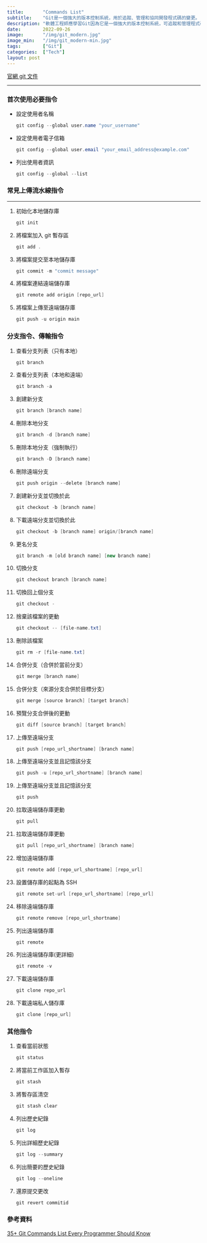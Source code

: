 ```yaml
---
title:       "Commands List"
subtitle:    "Git是一個強大的版本控制系統，用於追蹤、管理和協同開發程式碼的變更。"
description: "軟體工程師應學習Git因為它是一個強大的版本控制系統，可追蹤和管理程式碼的變更。Git有助於有效地保存和追蹤版本歷史，解決問題和恢復變更。它支持多人協同開發，並提供分支管理機制，讓開發人員能夠同時進行不同任務，確保穩定性和平行開發。學習Git能使軟體工程師的開發工作更有組織性、高效和可靠性。"
date:        2022-09-26
image:       "/img/git_modern.jpg"
image_min:   "/img/git_modern-min.jpg"
tags:        ["Git"]
categories:  ["Tech"]
layout: post
---
```


[官網 git 文件](https://git-scm.com/docs/git)  
***

### 首次使用必要指令
- 設定使用者名稱
    ```csharp
    git config --global user.name "your_username"
    ```
- 設定使用者電子信箱
    ```csharp
    git config --global user.email "your_email_address@example.com" 
    ```
- 列出使用者資訊  
    ```csharp
    git config --global --list  
    ```
### 常見上傳流水線指令
---

1. 初始化本地儲存庫
    ```csharp
    git init
    ```
2. 將檔案加入 git 暫存區
    ```csharp
    git add .
    ```
3. 將檔案提交至本地儲存庫
    ```csharp
    git commit -m "commit message"
    ```
4. 將檔案連結遠端儲存庫
    ```csharp
    git remote add origin [repo_url]
    ```
5. 將檔案上傳至遠端儲存庫
    ```csharp
    git push -u origin main
    ```
### 分支指令、傳輸指令
1. 查看分支列表（只有本地）
    ```csharp
    git branch
    ```
2. 查看分支列表（本地和遠端）
    ```csharp
    git branch -a
    ```
3. 創建新分支
    ```csharp
    git branch [branch name]
    ```
4. 刪除本地分支
    ```csharp
    git branch -d [branch name]
    ```
5. 刪除本地分支（強制執行）
    ```csharp
    git branch -D [branch name]
    ```
6. 刪除遠端分支
    ```csharp
    git push origin --delete [branch name]
    ```
7. 創建新分支並切換於此
    ```csharp
    git checkout -b [branch name]
    ```
8. 下載遠端分支並切換於此
    ```csharp
    git checkout -b [branch name] origin/[branch name]
    ```
9. 更名分支
    ```csharp
    git branch -m [old branch name] [new branch name]
    ```
10. 切換分支
    ```csharp
    git checkout branch [branch name]
    ```
11. 切換回上個分支
    ```csharp
    git checkout -
    ```
12. 捨棄該檔案的更動
    ```csharp
    git checkout -- [file-name.txt]
    ```
13. 刪除該檔案
    ```csharp
    git rm -r [file-name.txt]
    ```
14. 合併分支（合併於當前分支）
    ```csharp
    git merge [branch name]
    ```
15. 合併分支（來源分支合併於目標分支）
    ```csharp
    git merge [source branch] [target branch]
    ```
16. 預覽分支合併後的更動
    ```csharp
    git diff [source branch] [target branch]
    ```
17. 上傳至遠端分支
    ```csharp
    git push [repo_url_shortname] [branch name]
    ```
18. 上傳至遠端分支並且記憶該分支
    ```csharp
    git push -u [repo_url_shortname] [branch name]
    ```
19. 上傳至遠端分支並且記憶該分支
    ```csharp
    git push
    ```
20. 拉取遠端儲存庫更動
    ```csharp
    git pull
    ```
21. 拉取遠端儲存庫更動
    ```csharp
    git pull [repo_url_shortname] [branch name]
    ```
22. 增加遠端儲存庫  
    ```csharp
    git remote add [repo_url_shortname] [repo_url]
    ```
23. 設置儲存庫的起點為 SSH
    ```csharp
    git remote set-url [repo_url_shortname] [repo_url]
    ```
24. 移除遠端儲存庫
    ```csharp
    git remote remove [repo_url_shortname]
    ```
25. 列出遠端儲存庫
    ```csharp
    git remote
    ```
26. 列出遠端儲存庫(更詳細)
    ```csharp
    git remote -v
    ```
27. 下載遠端儲存庫
    ```csharp
    git clone repo_url
    ```
28. 下載遠端私人儲存庫
    ```csharp
    git clone [repo_url]
    ```
### 其他指令
1. 查看當前狀態
    ```csharp
    git status
    ```
2. 將當前工作區加入暫存
    ```csharp
    git stash
    ```
3. 將暫存區清空
    ```csharp
    git stash clear
    ```
4. 列出歷史紀錄
    ```csharp
    git log
    ```
5. 列出詳細歷史紀錄
    ```csharp
    git log --summary
    ```
6. 列出簡要的歷史紀錄
    ```csharp
    git log --oneline
    ```
7. 還原提交更改
    ```csharp
    git revert commitid
    ```

### 參考資料
[35+ Git Commands List Every Programmer Should Know](https://www.loginradius.com/blog/engineering/git-commands/)